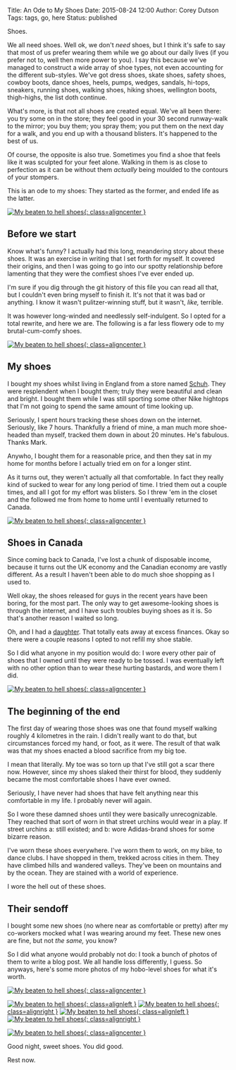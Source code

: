 Title: An Ode to My Shoes
Date: 2015-08-24 12:00
Author: Corey Dutson
Tags: tags, go, here
Status: published

Shoes.

We all need shoes. Well ok, we don't _need_ shoes, but I think it's safe to say that most of us prefer wearing them while we go about our daily lives (if you prefer not to, well then more power to you). I say this because we've managed to construct a wide array of shoe types, not even accounting for the different sub-styles. We've got dress shoes, skate shoes, safety shoes, cowboy boots, dance shoes, heels, pumps, wedges, sandals, hi-tops, sneakers, running shoes, walking shoes, hiking shoes, wellington boots, thigh-highs, the list doth continue.

What's more, is that not all shoes are created equal. We've all been there: you try some on in the store; they feel good in your 30 second runway-walk to the mirror; you buy them; you spray them; you put them on the next day for a walk, and you end up with a thousand blisters. It's happened to the best of us.

Of course, the opposite is also true. Sometimes you find a shoe that feels like it was sculpted for your feet alone. Walking in them is as close to perfection as it can be without them _actually_ being moulded to the contours of your stompers.

This is an ode to my shoes: They started as the former, and ended life as the latter.

<!-- PELICAN_END_SUMMARY -->

[![My beaten to hell shoes]({filename}../../images/an-ode-to-my-shoes/right-tongue.jpg){: class=aligncenter }]({filename}../../images/an-ode-to-my-shoes/right-tongue.jpg)

## Before we start

Know what's funny? I actually had this long, meandering story about these shoes. It was an exercise in writing that I set forth for myself. It covered their origins, and then I was going to go into our spotty relationship before lamenting that they were the comfiest shoes I've ever ended up.

I'm sure if you dig through the git history of this file you can read all that, but I couldn't even bring myself to finish it. It's not that it was bad or anything. I know it wasn't pulitzer-winning stuff, but it wasn't, _like,_ terrible.

It was however long-winded and needlessly self-indulgent. So I opted for a total rewrite, and here we are. The following is a far less flowery ode to my brutal-cum-comfy shoes.

[![My beaten to hell shoes]({filename}../../images/an-ode-to-my-shoes/straight-on.jpg){: class=aligncenter }]({filename}../../images/an-ode-to-my-shoes/straight-on.jpg)

## My shoes

I bought my shoes whilst living in England from a store named [Schuh](http://tribulant.net/shoppingcart/product/mens-adidas-culver-mid-trainers/). They were resplendent when I bought them; truly they were beautiful and clean and bright. I bought them while I was still sporting some other Nike hightops that I'm not going to spend the same amount of time looking up.

Seriously, I spent hours tracking these shoes down on the internet. Seriously, like 7 hours. Thankfully a friend of mine, a man much more shoe-headed than myself, tracked them down in about 20 minutes. He's fabulous. Thanks Mark.

Anywho, I bought them for a reasonable price, and then they sat in my home for months before I actually tried em on for a longer stint.

As it turns out, they weren't actually all that comfortable. In fact they really kind of sucked to wear for any long period of time. I tried them out a couple times, and all I got for my effort was blisters. So I threw 'em in the closet and the followed me from home to home until I eventually returned to Canada.

[![My beaten to hell shoes]({filename}../../images/an-ode-to-my-shoes/left-heel.jpg){: class=aligncenter }]({filename}../../images/an-ode-to-my-shoes/left-heel.jpg)

## Shoes in Canada

Since coming back to Canada, I've lost a chunk of disposable income, because it turns out the UK economy and the Canadian economy are vastly different. As a result I haven't been able to do much shoe shopping as I used to.

Well okay, the shoes released for guys in the recent years have been boring, for the most part. The only way to get awesome-looking shoes is through the internet, and I have such troubles buying shoes as it is. So that's another reason I waited so long.

Oh, and I had a [daughter]({filename}../Personal/parenting-is-hard.md). That totally eats away at excess finances. Okay so there were a couple reasons I opted to not refill my shoe stable.

So I did what anyone in my position would do: I wore every other pair of shoes that I owned until they were ready to be tossed. I was eventually left with no other option than to wear these hurting bastards, and wore them I did.

[![My beaten to hell shoes]({filename}../../images/an-ode-to-my-shoes/right-base.jpg){: class=aligncenter }]({filename}../../images/an-ode-to-my-shoes/right-base.jpg)

## The beginning of the end

The first day of wearing those shoes was one that found myself walking roughly 4 kilometres in the rain. I didn't really want to do that, but circumstances forced my hand, or foot, as it were. The result of that walk was that my shoes enacted a blood sacrifice from my big toe.

I mean that literally. My toe was so torn up that I've still got a scar there now. However, since my shoes slaked their thirst for blood, they suddenly became the most comfortable shoes I have ever owned. 

Seriously, I have never had shoes that have felt anything near this comfortable in my life. I probably never will again.

So I wore these damned shoes until they were basically unrecognizable. They reached that sort of worn in that street urchins would wear in a play. If street urchins a: still existed; and b: wore Adidas-brand shoes for some bizarre reason. 

I've worn these shoes everywhere. I've worn them to work, on my bike, to dance clubs. I have shopped in them, trekked across cities in them. They have climbed hills and wandered valleys. They've been on mountains and by the ocean. They are stained with a world of experience.

I wore the hell out of these shoes.
	
## Their sendoff

I bought some new shoes (no where near as comfortable or pretty) after my co-workers mocked what I was wearing around my feet. These new ones are fine, but not _the same,_ you know? 

So I did what anyone would probably not do: I took a bunch of photos of them to write a blog post. We all handle loss differently, I guess. So anyways, here's some more photos of my hobo-level shoes for what it's worth.

[![My beaten to hell shoes]({filename}../../images/an-ode-to-my-shoes/left-close-up.jpg){: class=aligncenter }]({filename}../../images/an-ode-to-my-shoes/left-close-up.jpg)

[![My beaten to hell shoes]({filename}../../images/an-ode-to-my-shoes/soles.jpg){: class=alignleft }]({filename}../../images/an-ode-to-my-shoes/soles.jpg)
[![My beaten to hell shoes]({filename}../../images/an-ode-to-my-shoes/right-heel.jpg){: class=alignright }]({filename}../../images/an-ode-to-my-shoes/right-heel.jpg)
[![My beaten to hell shoes]({filename}../../images/an-ode-to-my-shoes/right-close-up.jpg){: class=alignleft }]({filename}../../images/an-ode-to-my-shoes/right-close-up.jpg)
[![My beaten to hell shoes]({filename}../../images/an-ode-to-my-shoes/right-stripes.jpg){: class=alignright }]({filename}../../images/an-ode-to-my-shoes/right-stripes.jpg)

[![My beaten to hell shoes]({filename}../../images/an-ode-to-my-shoes/top-down.jpg){: class=aligncenter }]({filename}../../images/an-ode-to-my-shoes/top-down.jpg)

Good night, sweet shoes. You did good. 

Rest now.

